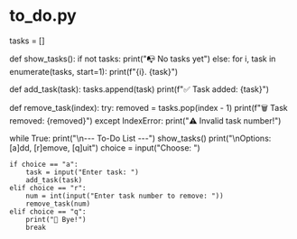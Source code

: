 # to_do.py

tasks = []

def show_tasks():
    if not tasks:
        print("📭 No tasks yet")
    else:
        for i, task in enumerate(tasks, start=1):
            print(f"{i}. {task}")

def add_task(task):
    tasks.append(task)
    print(f"✅ Task added: {task}")

def remove_task(index):
    try:
        removed = tasks.pop(index - 1)
        print(f"🗑️ Task removed: {removed}")
    except IndexError:
        print("⚠️ Invalid task number!")

while True:
    print("\n--- To-Do List ---")
    show_tasks()
    print("\nOptions: [a]dd, [r]emove, [q]uit")
    choice = input("Choose: ")

    if choice == "a":
        task = input("Enter task: ")
        add_task(task)
    elif choice == "r":
        num = int(input("Enter task number to remove: "))
        remove_task(num)
    elif choice == "q":
        print("👋 Bye!")
        break
